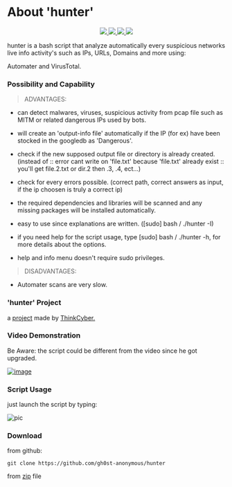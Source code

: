 # About 'hunter'

<p align="center">
   </a>
      <a href="https://github.com/gh0st-anonymous/analyzer">
      <img src="https://img.shields.io/badge/Version-1.0.0-darkgreen">
        <img src="https://img.shields.io/badge/Release%20Date-may%202022-purple">
  <img src="https://shields.io/badge/Bash-100%25-066da5">
  <img src="https://shields.io/badge/Platform-Linux-darkred">
    </a>
  </p>
</p>

hunter is a bash script that analyze automatically every suspicious networks live info activity's such as IPs, URLs, Domains and more using:

Automater and VirusTotal.

### Possibility and Capability

> ADVANTAGES:

- can detect malwares, viruses, suspicious activity from pcap file such as MITM or related dangerous IPs used by bots.

- will create an 'output-info file' automatically if the IP (for ex) have been stocked in the googledb as 'Dangerous'.

- check if the new supposed output file or directory is already created. (instead of :: error cant write on 'file.txt' because 'file.txt' already exist :: you'll get file.2.txt or dir.2 then .3, .4, ect...)

- check for every errors possible. (correct path, correct answers as input, if the ip choosen is truly a correct ip)

- the required dependencies and libraries will be scanned and any missing packages will be installed automatically.

- easy to use since explanations are written. ([sudo] bash / ./hunter -I)

- if you need help for the script usage, type [sudo] bash / ./hunter -h, for more details about the options.

- help and info menu doesn't require sudo privileges.


> DISADVANTAGES:

- Automater scans are very slow.

### 'hunter' Project

a [project](https://github.com/gh0st-anonymous/hunter/files/9894773/project.pdf) made by [ThinkCyber.](https://www.thinkcyber.co.il/)

### Video Demonstration

Be Aware: the script could be different from the video since he got upgraded.

[![image](https://user-images.githubusercontent.com/102325071/198856530-b6c9b4e6-999f-4a3b-ba53-bea8d2158bb3.jpg)](https://www.youtube.com/watch?v=ShjDHLr2tZM)

### Script Usage

just launch the script by typing:

![pic](https://user-images.githubusercontent.com/102325071/198970600-7e97f9da-5704-4b2c-b831-8240417b6b5f.png)

### Download

from github: 

    git clone https://github.com/gh0st-anonymous/hunter

from [zip](https://github.com/gh0st-anonymous/hunter/files/9900085/hunter.zip) file
